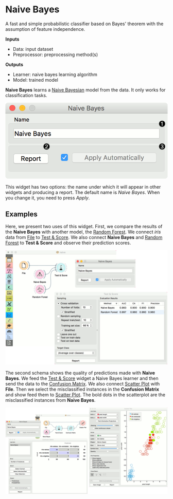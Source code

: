 Naive Bayes
===========

A fast and simple probabilistic classifier based on Bayes' theorem with the assumption of feature independence.

**Inputs**

- Data: input dataset
- Preprocessor: preprocessing method(s)

**Outputs**

- Learner: naive bayes learning algorithm
- Model: trained model

**Naive Bayes** learns a [Naive Bayesian](https://en.wikipedia.org/wiki/Naive_Bayes_classifier) model from the data. It only works for classification tasks.

![](images/NaiveBayes-stamped.png)

This widget has two options: the name under which it will appear in other widgets and producing a report. The default name is *Naive Bayes*. When you change it, you need to press *Apply*.

Examples
--------

Here, we present two uses of this widget. First, we compare the results of the
**Naive Bayes** with another model, the [Random Forest](../model/randomforest.md). We connect *iris* data from [File](../data/file.md) to [Test & Score](../evaluate/testandscore.md). We also connect **Naive Bayes** and [Random Forest](../model/randomforest.md) to **Test & Score** and observe their prediction scores.

![](images/NaiveBayes-classification.png)

The second schema shows the quality of predictions made with **Naive Bayes**. We feed the [Test & Score](../evaluate/testandscore.md) widget a Naive Bayes learner and then send the data to the [Confusion Matrix](../evaluate/confusionmatrix.md). We also connect [Scatter Plot](../visualize/scatterplot.md) with **File**. Then we select the misclassified instances in the **Confusion Matrix** and show feed them to [Scatter Plot](../visualize/scatterplot.md). The bold dots in the scatterplot are the misclassified instances from **Naive Bayes**.

![](images/NaiveBayes-visualize.png)
